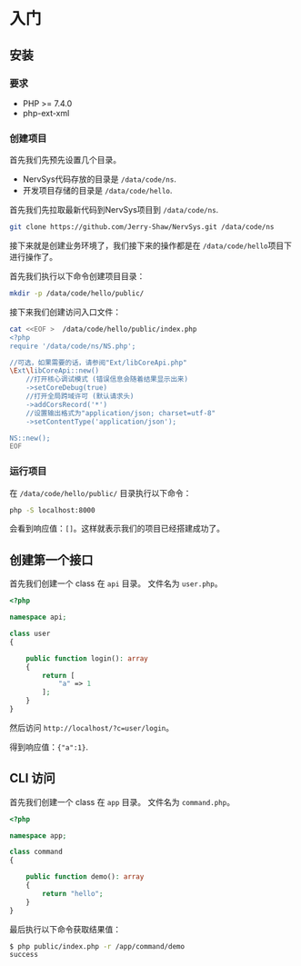 # 入门

## 安装

### 要求

- PHP >= 7.4.0
- php-ext-xml

### 创建项目

首先我们先预先设置几个目录。

- NervSys代码存放的目录是 `/data/code/ns`.
- 开发项目存储的目录是 `/data/code/hello`.

首先我们先拉取最新代码到NervSys项目到 `/data/code/ns`.

```bash
git clone https://github.com/Jerry-Shaw/NervSys.git /data/code/ns
```

接下来就是创建业务环境了，我们接下来的操作都是在 `/data/code/hello`项目下进行操作了。

首先我们执行以下命令创建项目目录：

```bash
mkdir -p /data/code/hello/public/
```

接下来我们创建访问入口文件：

```bash
cat <<EOF >  /data/code/hello/public/index.php
<?php
require '/data/code/ns/NS.php';

//可选，如果需要的话，请参阅"Ext/libCoreApi.php"
\Ext\libCoreApi::new()
    //打开核心调试模式 (错误信息会随着结果显示出来)
    ->setCoreDebug(true)
    //打开全局跨域许可 (默认请求头)
    ->addCorsRecord('*')
    //设置输出格式为"application/json; charset=utf-8"
    ->setContentType('application/json');

NS::new();
EOF
```

### 运行项目

在 `/data/code/hello/public/` 目录执行以下命令：

```bash
php -S localhost:8000 
```

会看到响应值：`[]`。这样就表示我们的项目已经搭建成功了。

## 创建第一个接口

首先我们创建一个 class 在 `api` 目录。 文件名为 `user.php`。

```php
<?php

namespace api;

class user
{

    public function login(): array
    {
        return [
            "a" => 1
        ];
    }
}
```

然后访问 `http://localhost/?c=user/login`。

得到响应值：`{"a":1}`.

## CLI 访问

首先我们创建一个 class 在 `app` 目录。 文件名为 `command.php`。

```php
<?php

namespace app;

class command
{

    public function demo(): array
    {
        return "hello";
    }
}
```

最后执行以下命令获取结果值：

```bash
$ php public/index.php -r /app/command/demo
success
```